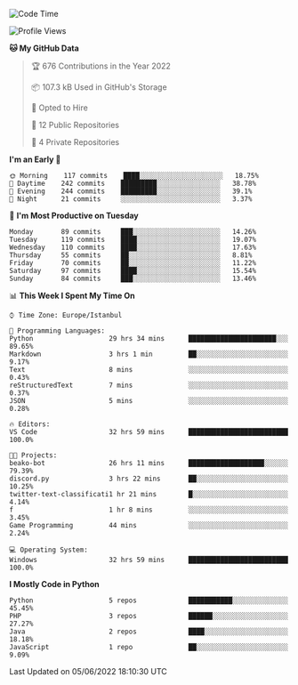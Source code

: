 <!--START_SECTION:waka-->
![Code Time](http://img.shields.io/badge/Code%20Time-288%20hrs%2047%20mins-blue)

![Profile Views](http://img.shields.io/badge/Profile%20Views-0-blue)

**🐱 My GitHub Data** 

> 🏆 676 Contributions in the Year 2022
 > 
> 📦 107.3 kB Used in GitHub's Storage 
 > 
> 💼 Opted to Hire
 > 
> 📜 12 Public Repositories 
 > 
> 🔑 4 Private Repositories  
 > 
**I'm an Early 🐤** 

```text
🌞 Morning    117 commits    ████░░░░░░░░░░░░░░░░░░░░░   18.75% 
🌆 Daytime    242 commits    █████████░░░░░░░░░░░░░░░░   38.78% 
🌃 Evening    244 commits    █████████░░░░░░░░░░░░░░░░   39.1% 
🌙 Night      21 commits     ░░░░░░░░░░░░░░░░░░░░░░░░░   3.37%

```
📅 **I'm Most Productive on Tuesday** 

```text
Monday       89 commits     ███░░░░░░░░░░░░░░░░░░░░░░   14.26% 
Tuesday      119 commits    ████░░░░░░░░░░░░░░░░░░░░░   19.07% 
Wednesday    110 commits    ████░░░░░░░░░░░░░░░░░░░░░   17.63% 
Thursday     55 commits     ██░░░░░░░░░░░░░░░░░░░░░░░   8.81% 
Friday       70 commits     ██░░░░░░░░░░░░░░░░░░░░░░░   11.22% 
Saturday     97 commits     ████░░░░░░░░░░░░░░░░░░░░░   15.54% 
Sunday       84 commits     ███░░░░░░░░░░░░░░░░░░░░░░   13.46%

```


📊 **This Week I Spent My Time On** 

```text
⌚︎ Time Zone: Europe/Istanbul

💬 Programming Languages: 
Python                   29 hrs 34 mins      ██████████████████████░░░   89.65% 
Markdown                 3 hrs 1 min         ██░░░░░░░░░░░░░░░░░░░░░░░   9.17% 
Text                     8 mins              ░░░░░░░░░░░░░░░░░░░░░░░░░   0.43% 
reStructuredText         7 mins              ░░░░░░░░░░░░░░░░░░░░░░░░░   0.37% 
JSON                     5 mins              ░░░░░░░░░░░░░░░░░░░░░░░░░   0.28%

🔥 Editors: 
VS Code                  32 hrs 59 mins      █████████████████████████   100.0%

🐱‍💻 Projects: 
beako-bot                26 hrs 11 mins      ███████████████████░░░░░░   79.39% 
discord.py               3 hrs 22 mins       ██░░░░░░░░░░░░░░░░░░░░░░░   10.25% 
twitter-text-classificati1 hr 21 mins        █░░░░░░░░░░░░░░░░░░░░░░░░   4.14% 
f                        1 hr 8 mins         ░░░░░░░░░░░░░░░░░░░░░░░░░   3.45% 
Game Programming         44 mins             ░░░░░░░░░░░░░░░░░░░░░░░░░   2.24%

💻 Operating System: 
Windows                  32 hrs 59 mins      █████████████████████████   100.0%

```

**I Mostly Code in Python** 

```text
Python                   5 repos             ███████████░░░░░░░░░░░░░░   45.45% 
PHP                      3 repos             ██████░░░░░░░░░░░░░░░░░░░   27.27% 
Java                     2 repos             ████░░░░░░░░░░░░░░░░░░░░░   18.18% 
JavaScript               1 repo              ██░░░░░░░░░░░░░░░░░░░░░░░   9.09%

```



 Last Updated on 05/06/2022 18:10:30 UTC
<!--END_SECTION:waka-->

<!--
**3nws/3nws** is a ✨ _special_ ✨ repository because its `README.md` (this file) appears on your GitHub profile.

Here are some ideas to get you started:

- 🔭 I’m currently working on ...
- 🌱 I’m currently learning ...
- 👯 I’m looking to collaborate on ...
- 🤔 I’m looking for help with ...
- 💬 Ask me about ...
- 📫 How to reach me: ...
- 😄 Pronouns: ...
- ⚡ Fun fact: ...
-->
